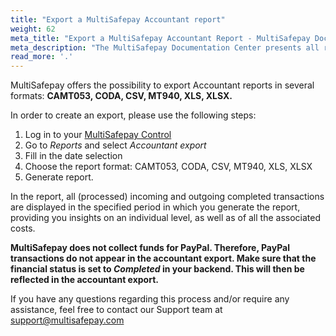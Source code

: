 ```yaml
---
title: "Export a MultiSafepay Accountant report"
weight: 62
meta_title: "Export a MultiSafepay Accountant Report - MultiSafepay Docs"
meta_description: "The MultiSafepay Documentation Center presents all relevant information about our Plugins and API. You can also find support pages for payment methods, tools and general questions as well as the contact details of our Support and Integration Teams."
read_more: '.'
---
```


MultiSafepay offers the possibility to export Accountant reports in several formats: __CAMT053, CODA, CSV, MT940, XLS, XLSX.__

In order to create an export, please use the following steps:

1. Log in to your [MultiSafepay Control](https://merchant.multisafepay.com)
2. Go to _Reports_ and select _Accountant export_
3. Fill in the date selection
4. Choose the report format: CAMT053, CODA, CSV, MT940, XLS, XLSX
5. Generate report.

In the report, all (processed) incoming and outgoing completed transactions are displayed in the specified period in which you generate the report, providing you insights on an individual level, as well as of all the associated costs.

__MultiSafepay does not collect funds for PayPal. Therefore, PayPal transactions do not appear in the accountant export. Make sure that the financial status is set to _Completed_ in your backend. This will then be reflected in the accountant export.__

If you have any questions regarding this process and/or require any assistance, feel free to contact our Support team at <support@multisafepay.com>
